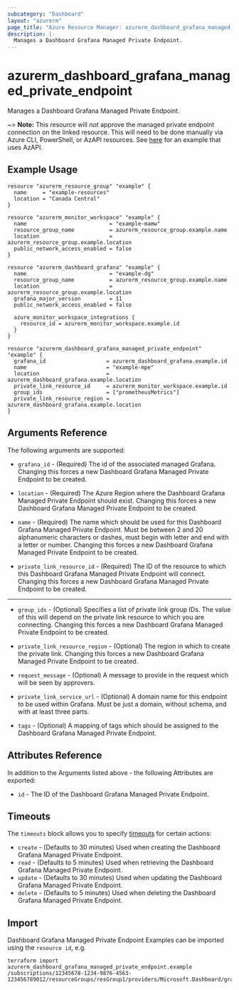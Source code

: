 ```yaml
---
subcategory: "Dashboard"
layout: "azurerm"
page_title: "Azure Resource Manager: azurerm_dashboard_grafana_managed_private_endpoint"
description: |-
  Manages a Dashboard Grafana Managed Private Endpoint.
---
```


# azurerm_dashboard_grafana_managed_private_endpoint

Manages a Dashboard Grafana Managed Private Endpoint.

~> **Note:** This resource will _not_ approve the managed private endpoint connection on the linked resource. This will need to be done manually via Azure CLI, PowerShell, or AzAPI resources. See [here](https://github.com/hashicorp/terraform-provider-azurerm/issues/23950#issuecomment-2035109970) for an example that uses AzAPI.

## Example Usage

```hcl
resource "azurerm_resource_group" "example" {
  name     = "example-resources"
  location = "Canada Central"
}

resource "azurerm_monitor_workspace" "example" {
  name                          = "example-mamw"
  resource_group_name           = azurerm_resource_group.example.name
  location                      = azurerm_resource_group.example.location
  public_network_access_enabled = false
}

resource "azurerm_dashboard_grafana" "example" {
  name                          = "example-dg"
  resource_group_name           = azurerm_resource_group.example.name
  location                      = azurerm_resource_group.example.location
  grafana_major_version         = 11
  public_network_access_enabled = false

  azure_monitor_workspace_integrations {
    resource_id = azurerm_monitor_workspace.example.id
  }
}

resource "azurerm_dashboard_grafana_managed_private_endpoint" "example" {
  grafana_id                   = azurerm_dashboard_grafana.example.id
  name                         = "example-mpe"
  location                     = azurerm_dashboard_grafana.example.location
  private_link_resource_id     = azurerm_monitor_workspace.example.id
  group_ids                    = ["prometheusMetrics"]
  private_link_resource_region = azurerm_dashboard_grafana.example.location
}
```

## Arguments Reference

The following arguments are supported:

- `grafana_id` - (Required) The id of the associated managed Grafana. Changing this forces a new Dashboard Grafana Managed Private Endpoint to be created.

- `location` - (Required) The Azure Region where the Dashboard Grafana Managed Private Endpoint should exist. Changing this forces a new Dashboard Grafana Managed Private Endpoint to be created.

- `name` - (Required) The name which should be used for this Dashboard Grafana Managed Private Endpoint. Must be between 2 and 20 alphanumeric characters or dashes, must begin with letter and end with a letter or number. Changing this forces a new Dashboard Grafana Managed Private Endpoint to be created.

- `private_link_resource_id` - (Required) The ID of the resource to which this Dashboard Grafana Managed Private Endpoint will connect. Changing this forces a new Dashboard Grafana Managed Private Endpoint to be created.

---

- `group_ids` - (Optional) Specifies a list of private link group IDs. The value of this will depend on the private link resource to which you are connecting. Changing this forces a new Dashboard Grafana Managed Private Endpoint to be created.

- `private_link_resource_region` - (Optional) The region in which to create the private link. Changing this forces a new Dashboard Grafana Managed Private Endpoint to be created.

- `request_message` - (Optional) A message to provide in the request which will be seen by approvers.

- `private_link_service_url` - (Optional) A domain name for this endpoint to be used within Grafana. Must be just a domain, without schema, and with at least three parts.

- `tags` - (Optional) A mapping of tags which should be assigned to the Dashboard Grafana Managed Private Endpoint.

## Attributes Reference

In addition to the Arguments listed above - the following Attributes are exported:

- `id` - The ID of the Dashboard Grafana Managed Private Endpoint.

## Timeouts

The `timeouts` block allows you to specify [timeouts](https://www.terraform.io/language/resources/syntax#operation-timeouts) for certain actions:

* `create` - (Defaults to 30 minutes) Used when creating the Dashboard Grafana Managed Private Endpoint.
* `read` - (Defaults to 5 minutes) Used when retrieving the Dashboard Grafana Managed Private Endpoint.
* `update` - (Defaults to 30 minutes) Used when updating the Dashboard Grafana Managed Private Endpoint.
* `delete` - (Defaults to 5 minutes) Used when deleting the Dashboard Grafana Managed Private Endpoint.

## Import

Dashboard Grafana Managed Private Endpoint Examples can be imported using the `resource id`, e.g.

```shell
terraform import azurerm_dashboard_grafana_managed_private_endpoint.example /subscriptions/12345678-1234-9876-4563-123456789012/resourceGroups/resGroup1/providers/Microsoft.Dashboard/grafana/workspace1/managedPrivateEndpoints/endpoint1
```

